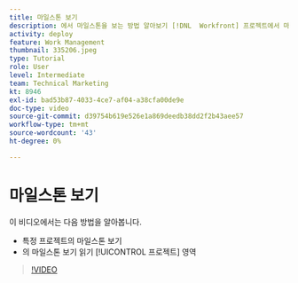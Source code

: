 ```yaml
---
title: 마일스톤 보기
description: 에서 마일스톤을 보는 방법 알아보기 [!DNL  Workfront] 프로젝트에서 마일스톤 보기를 사용하여 [!UICONTROL 프로젝트] 영역입니다.
activity: deploy
feature: Work Management
thumbnail: 335206.jpeg
type: Tutorial
role: User
level: Intermediate
team: Technical Marketing
kt: 8946
exl-id: bad53b87-4033-4ce7-af04-a38cfa00de9e
doc-type: video
source-git-commit: d39754b619e526e1a869deedb38dd2f2b43aee57
workflow-type: tm+mt
source-wordcount: '43'
ht-degree: 0%

---
```


# 마일스톤 보기

이 비디오에서는 다음 방법을 알아봅니다.

* 특정 프로젝트의 마일스톤 보기
* 의 마일스톤 보기 읽기 [!UICONTROL 프로젝트] 영역

>[!VIDEO](https://video.tv.adobe.com/v/335206/?quality=12)
